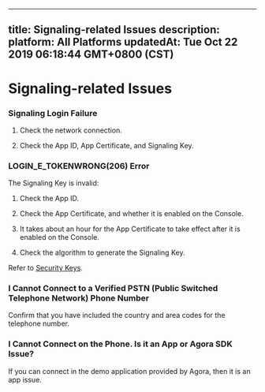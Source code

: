 
---
title: Signaling-related Issues
description: 
platform: All Platforms
updatedAt: Tue Oct 22 2019 06:18:44 GMT+0800 (CST)
---
# Signaling-related Issues
### Signaling Login Failure

1. Check the network connection.

2. Check the App ID, App Certificate, and Signaling Key.

### LOGIN_E_TOKENWRONG(206) Error

The Signaling Key is invalid:

1. Check the App ID.

2. Check the App Certificate, and whether it is enabled on the Console.

3. It takes about an hour for the App Certificate to take effect after it is enabled on the Console.

4. Check the algorithm to generate the Signaling Key.

Refer to [Security Keys](../../en/Agora%20Platform/token.md).

### I Cannot Connect to a Verified PSTN (Public Switched Telephone Network) Phone Number

Confirm that you have included the country and area codes for the telephone number.

### I Cannot Connect on the Phone. Is it an App or Agora SDK Issue?

If you can connect in the demo application provided by Agora, then it is an app issue.


